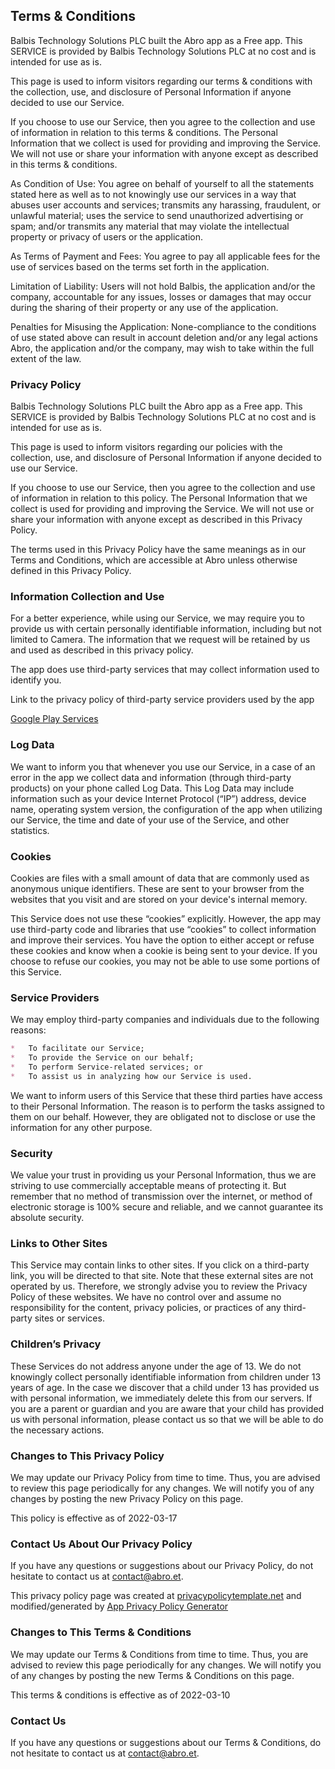 ## Terms & Conditions

Balbis Technology Solutions PLC built the Abro app as a Free app. This SERVICE is provided by Balbis Technology Solutions PLC at no cost and is intended for use as is.

This page is used to inform visitors regarding our terms & conditions with the collection, use, and disclosure of Personal Information if anyone decided to use our Service.

If you choose to use our Service, then you agree to the collection and use of information in relation to this terms & conditions. The Personal Information that we collect is used for providing and improving the Service. We will not use or share your information with anyone except as described in this terms & conditions.

As Condition of Use: You agree on behalf of yourself to all the statements stated here as well as to not knowingly use our services in a way that abuses user accounts and services; transmits any harassing, fraudulent, or unlawful material; uses the service to send unauthorized advertising or spam; and/or transmits any material that may violate the intellectual property or privacy of users or the application.

As Terms of Payment and Fees: You agree to pay all applicable fees for the use of services based on the terms set forth in the application.

Limitation of Liability: Users will not hold Balbis, the application and/or the company, accountable for any issues, losses or damages that may occur during the sharing of their property or any use of the application.

Penalties for Misusing the Application: None-compliance to the conditions of use stated above can result in account deletion and/or any legal actions Abro, the application and/or the company, may wish to take within the full extent of the law.


### Privacy Policy

Balbis Technology Solutions PLC built the Abro app as a Free app. This SERVICE is provided by Balbis Technology Solutions PLC at no cost and is intended for use as is.

This page is used to inform visitors regarding our policies with the collection, use, and disclosure of Personal Information if anyone decided to use our Service.

If you choose to use our Service, then you agree to the collection and use of information in relation to this policy. The Personal Information that we collect is used for providing and improving the Service. We will not use or share your information with anyone except as described in this Privacy Policy.

The terms used in this Privacy Policy have the same meanings as in our Terms and Conditions, which are accessible at Abro unless otherwise defined in this Privacy Policy.

### Information Collection and Use

For a better experience, while using our Service, we may require you to provide us with certain personally identifiable information, including but not limited to Camera. The information that we request will be retained by us and used as described in this privacy policy.

The app does use third-party services that may collect information used to identify you.



Link to the privacy policy of third-party service providers used by the app

[Google Play Services](https://www.google.com/policies/privacy/)



### Log Data

We want to inform you that whenever you use our Service, in a case of an error in the app we collect data and information (through third-party products) on your phone called Log Data. This Log Data may include information such as your device Internet Protocol (“IP”) address, device name, operating system version, the configuration of the app when utilizing our Service, the time and date of your use of the Service, and other statistics.

### Cookies

Cookies are files with a small amount of data that are commonly used as anonymous unique identifiers. These are sent to your browser from the websites that you visit and are stored on your device's internal memory.

This Service does not use these “cookies” explicitly. However, the app may use third-party code and libraries that use “cookies” to collect information and improve their services. You have the option to either accept or refuse these cookies and know when a cookie is being sent to your device. If you choose to refuse our cookies, you may not be able to use some portions of this Service.

### Service Providers

We may employ third-party companies and individuals due to the following reasons:

```markdown
*   To facilitate our Service;
*   To provide the Service on our behalf;
*   To perform Service-related services; or
*   To assist us in analyzing how our Service is used.
```

We want to inform users of this Service that these third parties have access to their Personal Information. The reason is to perform the tasks assigned to them on our behalf. However, they are obligated not to disclose or use the information for any other purpose.

### Security

We value your trust in providing us your Personal Information, thus we are striving to use commercially acceptable means of protecting it. But remember that no method of transmission over the internet, or method of electronic storage is 100% secure and reliable, and we cannot guarantee its absolute security.

### Links to Other Sites

This Service may contain links to other sites. If you click on a third-party link, you will be directed to that site. Note that these external sites are not operated by us. Therefore, we strongly advise you to review the Privacy Policy of these websites. We have no control over and assume no responsibility for the content, privacy policies, or practices of any third-party sites or services.

### Children’s Privacy

These Services do not address anyone under the age of 13. We do not knowingly collect personally identifiable information from children under 13 years of age. In the case we discover that a child under 13 has provided us with personal information, we immediately delete this from our servers. If you are a parent or guardian and you are aware that your child has provided us with personal information, please contact us so that we will be able to do the necessary actions.

### Changes to This Privacy Policy

We may update our Privacy Policy from time to time. Thus, you are advised to review this page periodically for any changes. We will notify you of any changes by posting the new Privacy Policy on this page.

This policy is effective as of 2022-03-17

### Contact Us About Our Privacy Policy

If you have any questions or suggestions about our Privacy Policy, do not hesitate to contact us at contact@abro.et.

This privacy policy page was created at [privacypolicytemplate.net](https://privacypolicytemplate.net) and modified/generated by [App Privacy Policy Generator](https://app-privacy-policy-generator.nisrulz.com/)


### Changes to This Terms & Conditions

We may update our Terms & Conditions from time to time. Thus, you are advised to review this page periodically for any changes. We will notify you of any changes by posting the new Terms & Conditions on this page.

This terms & conditions is effective as of 2022-03-10

### Contact Us

If you have any questions or suggestions about our Terms & Conditions, do not hesitate to contact us at contact@abro.et.
